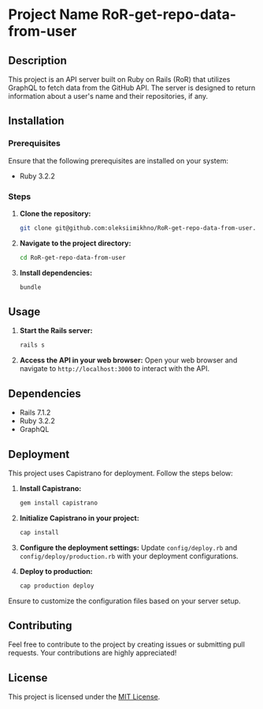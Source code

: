 # Project Name RoR-get-repo-data-from-user

## Description
This project is an API server built on Ruby on Rails (RoR) that utilizes GraphQL to fetch data from the GitHub API. The server is designed to return information about a user's name and their repositories, if any.

## Installation

### Prerequisites
Ensure that the following prerequisites are installed on your system:

- Ruby 3.2.2

### Steps

1. **Clone the repository:**
    ```bash
    git clone git@github.com:oleksiimikhno/RoR-get-repo-data-from-user.git
    ```

2. **Navigate to the project directory:**
    ```bash
    cd RoR-get-repo-data-from-user
    ```

3. **Install dependencies:**
    ```bash
    bundle
    ```

## Usage

1. **Start the Rails server:**
    ```bash
    rails s
    ```

2. **Access the API in your web browser:**
    Open your web browser and navigate to `http://localhost:3000` to interact with the API.

## Dependencies

- Rails 7.1.2
- Ruby 3.2.2
- GraphQL

## Deployment

This project uses Capistrano for deployment. Follow the steps below:

1. **Install Capistrano:**
    ```bash
    gem install capistrano
    ```

2. **Initialize Capistrano in your project:**
    ```bash
    cap install
    ```

3. **Configure the deployment settings:**
    Update `config/deploy.rb` and `config/deploy/production.rb` with your deployment configurations.

4. **Deploy to production:**
    ```bash
    cap production deploy
    ```

Ensure to customize the configuration files based on your server setup.

## Contributing

Feel free to contribute to the project by creating issues or submitting pull requests. Your contributions are highly appreciated!

## License

This project is licensed under the [MIT License](LICENSE).
